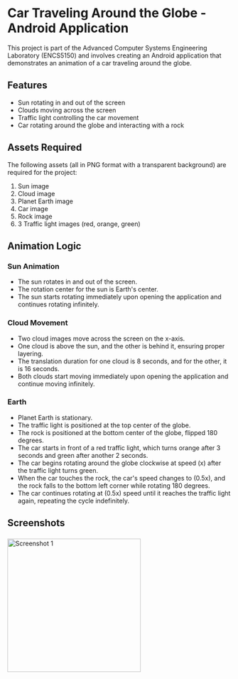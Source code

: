 # Car Traveling Around the Globe - Android Application

This project is part of the Advanced Computer Systems Engineering Laboratory (ENCS5150) and involves creating an Android application that demonstrates an animation of a car traveling around the globe.

## Features

- Sun rotating in and out of the screen
- Clouds moving across the screen
- Traffic light controlling the car movement
- Car rotating around the globe and interacting with a rock

## Assets Required

The following assets (all in PNG format with a transparent background) are required for the project:
1. Sun image
2. Cloud image
3. Planet Earth image
4. Car image
5. Rock image
6. 3 Traffic light images (red, orange, green)

## Animation Logic

### Sun Animation
- The sun rotates in and out of the screen.
- The rotation center for the sun is Earth's center.
- The sun starts rotating immediately upon opening the application and continues rotating infinitely.

### Cloud Movement
- Two cloud images move across the screen on the x-axis.
- One cloud is above the sun, and the other is behind it, ensuring proper layering.
- The translation duration for one cloud is 8 seconds, and for the other, it is 16 seconds.
- Both clouds start moving immediately upon opening the application and continue moving infinitely.

### Earth
- Planet Earth is stationary.
- The traffic light is positioned at the top center of the globe.
- The rock is positioned at the bottom center of the globe, flipped 180 degrees.
- The car starts in front of a red traffic light, which turns orange after 3 seconds and green after another 2 seconds.
- The car begins rotating around the globe clockwise at speed \(x\) after the traffic light turns green.
- When the car touches the rock, the car's speed changes to \(0.5x\), and the rock falls to the bottom left corner while rotating 180 degrees.
- The car continues rotating at \(0.5x\) speed until it reaches the traffic light again, repeating the cycle indefinitely.

## Screenshots

###

<img src="![image](https://github.com/user-attachments/assets/c9ff59de-fcd7-48c7-9372-f43d4c524c01)" alt="Screenshot 1" width="300" />



